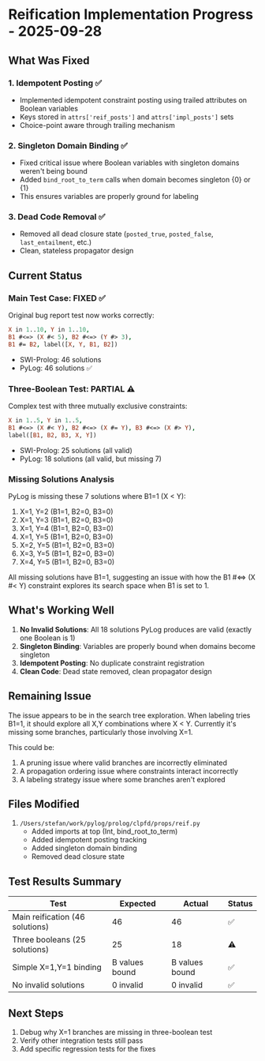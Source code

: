 # Reification Implementation Progress - 2025-09-28

## What Was Fixed

### 1. Idempotent Posting ✅
- Implemented idempotent constraint posting using trailed attributes on Boolean variables
- Keys stored in `attrs['reif_posts']` and `attrs['impl_posts']` sets
- Choice-point aware through trailing mechanism

### 2. Singleton Domain Binding ✅
- Fixed critical issue where Boolean variables with singleton domains weren't being bound
- Added `bind_root_to_term` calls when domain becomes singleton {0} or {1}
- This ensures variables are properly ground for labeling

### 3. Dead Code Removal ✅
- Removed all dead closure state (`posted_true`, `posted_false`, `last_entailment`, etc.)
- Clean, stateless propagator design

## Current Status

### Main Test Case: FIXED ✅
Original bug report test now works correctly:
```prolog
X in 1..10, Y in 1..10,
B1 #<=> (X #< 5), B2 #<=> (Y #> 3),
B1 #= B2, label([X, Y, B1, B2])
```
- SWI-Prolog: 46 solutions
- PyLog: 46 solutions ✅

### Three-Boolean Test: PARTIAL ⚠️
Complex test with three mutually exclusive constraints:
```prolog
X in 1..5, Y in 1..5,
B1 #<=> (X #< Y), B2 #<=> (X #= Y), B3 #<=> (X #> Y),
label([B1, B2, B3, X, Y])
```
- SWI-Prolog: 25 solutions (all valid)
- PyLog: 18 solutions (all valid, but missing 7)

### Missing Solutions Analysis
PyLog is missing these 7 solutions where B1=1 (X < Y):
1. X=1, Y=2 (B1=1, B2=0, B3=0)
2. X=1, Y=3 (B1=1, B2=0, B3=0)
3. X=1, Y=4 (B1=1, B2=0, B3=0)
4. X=1, Y=5 (B1=1, B2=0, B3=0)
5. X=2, Y=5 (B1=1, B2=0, B3=0)
6. X=3, Y=5 (B1=1, B2=0, B3=0)
7. X=4, Y=5 (B1=1, B2=0, B3=0)

All missing solutions have B1=1, suggesting an issue with how the B1 #<=> (X #< Y) constraint explores its search space when B1 is set to 1.

## What's Working Well

1. **No Invalid Solutions**: All 18 solutions PyLog produces are valid (exactly one Boolean is 1)
2. **Singleton Binding**: Variables are properly bound when domains become singleton
3. **Idempotent Posting**: No duplicate constraint registration
4. **Clean Code**: Dead state removed, clean propagator design

## Remaining Issue

The issue appears to be in the search tree exploration. When labeling tries B1=1, it should explore all X,Y combinations where X < Y. Currently it's missing some branches, particularly those involving X=1.

This could be:
1. A pruning issue where valid branches are incorrectly eliminated
2. A propagation ordering issue where constraints interact incorrectly
3. A labeling strategy issue where some branches aren't explored

## Files Modified

1. `/Users/stefan/work/pylog/prolog/clpfd/props/reif.py`
   - Added imports at top (Int, bind_root_to_term)
   - Added idempotent posting tracking
   - Added singleton domain binding
   - Removed dead closure state

## Test Results Summary

| Test | Expected | Actual | Status |
|------|----------|--------|--------|
| Main reification (46 solutions) | 46 | 46 | ✅ |
| Three booleans (25 solutions) | 25 | 18 | ⚠️ |
| Simple X=1,Y=1 binding | B values bound | B values bound | ✅ |
| No invalid solutions | 0 invalid | 0 invalid | ✅ |

## Next Steps

1. Debug why X=1 branches are missing in three-boolean test
2. Verify other integration tests still pass
3. Add specific regression tests for the fixes